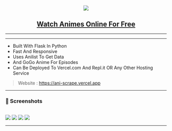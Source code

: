 <h1 align="center"><a href="https://ani-scrape.vercel.app"><img src="https://cdn.jsdelivr.net/gh/omega-scans/ani-scraper@main/static/img/headerr.png"></a></h1>
<h2 align="center"><a href="https://ani-scrape.vercel.app"><b>Watch Animes Online For Free</b></a></h4>

<hr>



<hr>

- Built With Flask In Python
- Fast And Responsive
- Uses Anilist To Get Data
- And GoGo Anime For Episodes
- Can Be Deployed To Vercel.com And Repl.it OR Any Other Hosting Service
> Website : https://ani-scrape.vercel.app

<hr>

### 📸 Screenshots

<br>

<img src="./screenshots/home.jpeg">

<img src="./screenshots/search.jpeg">

<img src="./screenshots/anime.jpeg">

<img src="./screenshots/episode.png">

<hr>
